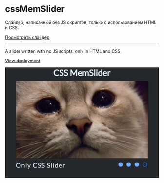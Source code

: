 # cssMemSlider

Слайдер, написанный без JS скриптов, только с использованием HTML и CSS.

[Посмотреть слайдер](https://lobanovamary.github.io/cssMemSlider/cssMemSlider/index.html)

---

A slider written with no JS scripts, only in HTML and CSS.

[View deployment](https://lobanovamary.github.io/cssMemSlider/cssMemSlider/index.html)

![Page-img](https://github.com/LobanovaMary/cssMemSlider/blob/main/cssMemSlider/assets/memSlider.png)
